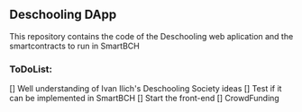 ## Deschooling DApp

This repository contains the code of the Deschooling web aplication and the smartcontracts to run in SmartBCH

### ToDoList:

[] Well understanding of Ivan Ilich's Deschooling Society ideas
[] Test if it can be implemented in SmartBCH
[] Start the front-end
[] CrowdFunding


